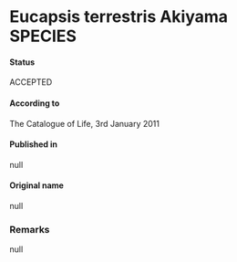 # Eucapsis terrestris Akiyama SPECIES

#### Status
ACCEPTED

#### According to
The Catalogue of Life, 3rd January 2011

#### Published in
null

#### Original name
null

### Remarks
null